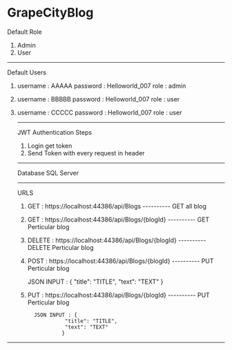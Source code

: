 # GrapeCityBlog

Default Role
1. Admin
2. User
------------------------------------------------------------------------------------------------------------------------
Default Users

1.   username : AAAAA
     password : Helloworld_007
     role :  admin
     
     
2.   username : BBBBB
     password : Helloworld_007
     role :  user
     
     
     
3.   username : CCCCC
     password : Helloworld_007
     role :  user
     
     
     -------------------------------------------------------------------------------------------------------------
     JWT Authentication
     Steps
     1. Login get token
     2. Send Token with every request in header
     
     -------------------------------------------------------------------------------------------------------------
     Database
     SQL Server
     
     -------------------------------------------------------------------------------------------------------------
     URLS
     
     
     1. GET    : https://localhost:44386/api/Blogs             ---------- GET     all blog
     2. GET    : https://localhost:44386/api/Blogs/{blogId}    ---------- GET     Perticular blog
     3. DELETE : https://localhost:44386/api/Blogs/{blogId}    ---------- DELETE  Perticular blog
     4. POST   : https://localhost:44386/api/Blogs/{blogId}    ---------- PUT     Perticular blog
          
          JSON INPUT : {
                        "title": "TITLE",
                        "text": "TEXT"
                       }
     5. PUT    : https://localhost:44386/api/Blogs/{blogId}    ---------- PUT     Perticular blog
     
              JSON INPUT : {
                        "title": "TITLE",
                        "text": "TEXT"
                       }
                       
                       
   ----------------------------------------------------------------------------------------------------------------                    
